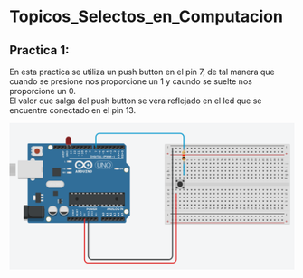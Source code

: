 # Topicos_Selectos_en_Computacion

## Practica 1:
<p>
  En esta practica se utiliza un push button en el pin 7, de tal manera que cuando
  se presione nos proporcione un 1 y caundo se suelte nos proporcione un 0. <br>
  El valor que salga del push button se vera reflejado en el led que se encuentre
  conectado en el pin 13.

  ![](https://github.com/Ricardo-Macias/Topicos_Selectos_en_Computacion/blob/main/Practica_1/Practica_1.png)
</p>
